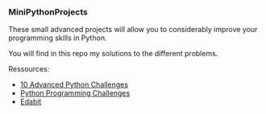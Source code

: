 ### MiniPythonProjects

<p> These small advanced projects will allow you to considerably improve your programming skills in Python. </p>
<p> You will find in this repo my solutions to the different problems. </p>

<p> Ressources: </p>
<ul>
  <li> <a href="https://www.codecademy.com/resources/blog/advanced-python-code-challenges/"> 10 Advanced Python Challenges </a> </li>
  <li> <a href="https://pythonprinciples.com/challenges/">  Python Programming Challenges </a> </li>
  <li> <a href="https://edabit.com/challenges/python3">  Edabit </a> </li>
</ul>
